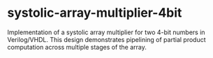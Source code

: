# systolic-array-multiplier-4bit
Implementation of a systolic array multiplier for two 4-bit numbers in Verilog/VHDL. This design demonstrates pipelining of partial product computation  across multiple stages of the array.
